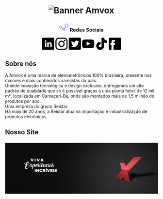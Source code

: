 <h1 align = "center">
    <img src="imgs/Padrão.png" alt="Banner Amvox">
</h1>

<h3 align="center"> 
<img src="imgs/001-connections.png" alt="Redes sociais" height="30px"> Redes Sociais
</h3>

<p align="center">
<a href="https://br.linkedin.com/company/amvox"><img src="imgs/linkedin.png" height="40px" alt="Siga no Linkedin"></a>
<a href="https://www.instagram.com/amvox_/"> <img src="imgs/instagram.png" alt="Siga no Instagram" height="40px"></a>
<a href="https://twitter.com/amvox_"> <img src="imgs/twitter.png" alt="Siga no twitter" height="40px"></a>
<a href="https://www.youtube.com/user/AmvoxBrasil"> <img src="imgs/youtube.png" height="40px" alt="Increva-se no canal do Youtube"></a>
<a href="https://www.tiktok.com/@amvox_"><img src="imgs/tiktok.png" height="40px" alt="Siga no TikTok"></a>
<a href="https://www.facebook.com/AmvoxBrasil"><img src="imgs/facebook.png" alt="Siga no Facebook" height="40px"></a>
</p>

## Sobre nós

<p>A Amvox é uma marca de eletroeletrônicos 100% brasileira, presente nos maiores e mais conhecidos varejistas do país. <br>
Unindo inovação tecnológica e design exclusivo, entregamos um alto padrão de qualidade que só é possível graças a uma planta fabril de 12 mil m², localizada em Camaçari-Ba, onde são montados mais de 1,5 milhão de produtos por ano. <br>
Uma empresa do grupo Reistar. <br>
Há mais de 20 anos, a Reistar atua na importação e industrialização de produtos eletrônicos. </p>

## Nosso Site

<h3 align="center"><img src="imgs/amv-header.jfif" alt="Header-Amvox"></h3>
